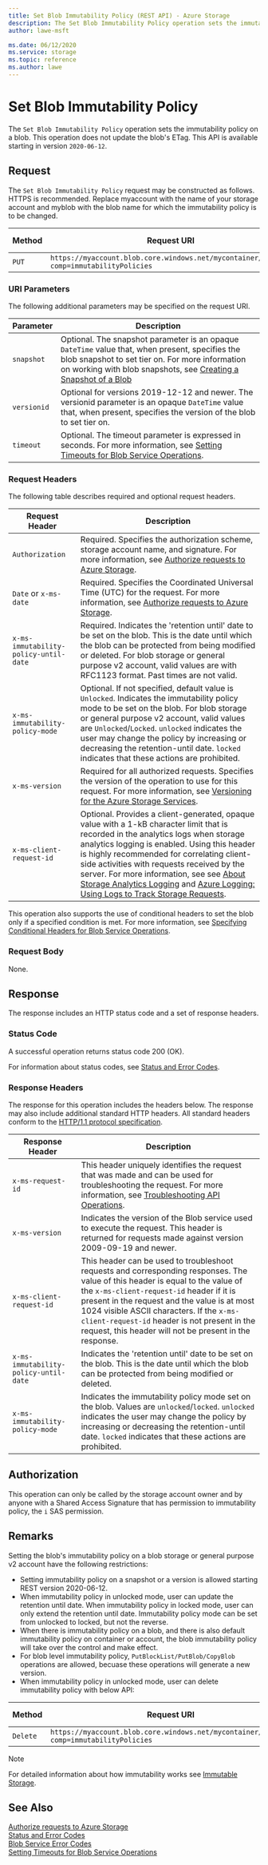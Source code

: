 ```yaml
---
title: Set Blob Immutability Policy (REST API) - Azure Storage
description: The Set Blob Immutability Policy operation sets the immutability policy on a blob.
author: lawe-msft

ms.date: 06/12/2020
ms.service: storage
ms.topic: reference
ms.author: lawe
---
```


# Set Blob Immutability Policy

The `Set Blob Immutability Policy` operation sets the immutability policy on a blob. This operation does not update the blob's ETag.  This API is available starting in version `2020-06-12`.

## Request
The `Set Blob Immutability Policy` request may be constructed as follows. HTTPS is recommended. Replace myaccount with the name of your storage account and myblob with the blob name for which the immutability policy is to be changed.

|Method|Request URI|HTTP Version|
|------------|-----------------|------------------|
|`PUT`|`https://myaccount.blob.core.windows.net/mycontainer/myblob?comp=immutabilityPolicies`|HTTP/1.1| 

### URI Parameters
The following additional parameters may be specified on the request URI.

|Parameter|Description|
|-------------|-----------|
|`snapshot`|Optional. The snapshot parameter is an opaque `DateTime` value that, when present, specifies the blob snapshot to set tier on. For more information on working with blob snapshots, see [Creating a Snapshot of a Blob](Creating-a-Snapshot-of-a-Blob.md)|  
|`versionid`|Optional for versions 2019-12-12 and newer. The versionid parameter is an opaque `DateTime` value that, when present, specifies the version of the blob to set tier on.| 
|`timeout`|Optional. The timeout parameter is expressed in seconds. For more information, see [Setting Timeouts for Blob Service Operations](Setting-Timeouts-for-Blob-Service-Operations.md).|

### Request Headers
The following table describes required and optional request headers.

|Request Header|Description|
|------------|-----------------|
|`Authorization`|Required. Specifies the authorization scheme, storage account name, and signature. For more information, see [Authorize requests to Azure Storage](authorize-requests-to-azure-storage.md).|  
|`Date` or `x-ms-date`|Required. Specifies the Coordinated Universal Time (UTC) for the request. For more information, see [Authorize requests to Azure Storage](authorize-requests-to-azure-storage.md).|  
|`x-ms-immutability-policy-until-date`|Required. Indicates the 'retention until' date to be set on the blob. This is the date until which the blob can be protected from being modified or deleted. For blob storage or general purpose v2 account, valid values are with RFC1123 format.  Past times are not valid.|
|`x-ms-immutability-policy-mode`|Optional. If not specified, default value is `Unlocked`. Indicates the immutability policy mode to be set on the blob. For blob storage or general purpose v2 account, valid values are `Unlocked`/`Locked`. `unlocked` indicates the user may change the policy by increasing or decreasing the retention-until date. `locked` indicates that these actions are prohibited.|
|`x-ms-version`|Required for all authorized requests. Specifies the version of the operation to use for this request. For more information, see [Versioning for the Azure Storage Services](Versioning-for-the-Azure-Storage-Services.md).|  
|`x-ms-client-request-id`|Optional. Provides a client-generated, opaque value with a 1-kB character limit that is recorded in the analytics logs when storage analytics logging is enabled. Using this header is highly recommended for correlating client-side activities with requests received by the server. For more information, see see [About Storage Analytics Logging](About-Storage-Analytics-Logging.md) and [Azure Logging: Using Logs to Track Storage Requests](https://blogs.msdn.com/b/windowsazurestorage/archive/2011/08/03/windows-azure-storage-logging-using-logs-to-track-storage-requests.aspx).|  

 This operation also supports the use of conditional headers to set the blob only if a specified condition is met. For more information, see [Specifying Conditional Headers for Blob Service Operations](Specifying-Conditional-Headers-for-Blob-Service-Operations.md).  

### Request Body
None.

## Response
The response includes an HTTP status code and a set of response headers.

### Status Code
A successful operation returns status code 200 (OK).

For information about status codes, see [Status and Error Codes](Status-and-Error-Codes2.md).
### Response Headers
The response for this operation includes the headers below. The response may also include additional standard HTTP headers. All standard headers conform to the [HTTP/1.1 protocol specification](https://go.microsoft.com/fwlink/?linkid=150478).

|Response Header|Description|
|------------|-----------------|
|`x-ms-request-id`|This header uniquely identifies the request that was made and can be used for troubleshooting the request. For more information, see [Troubleshooting API Operations](Troubleshooting-API-Operations.md).|
|`x-ms-version`|Indicates the version of the Blob service used to execute the request. This header is returned for requests made against version 2009-09-19 and newer.|
|`x-ms-client-request-id`|This header can be used to troubleshoot requests and corresponding responses. The value of this header is equal to the value of the `x-ms-client-request-id` header if it is present in the request and the value is at most 1024 visible ASCII characters. If the `x-ms-client-request-id` header is not present in the request, this header will not be present in the response.|  
|`x-ms-immutability-policy-until-date`|Indicates the 'retention until' date to be set on the blob. This is the date until which the blob can be protected from being modified or deleted.|
|`x-ms-immutability-policy-mode`|Indicates the immutability policy mode set on the blob. Values are `unlocked`/`locked`. `unlocked` indicates the user may change the policy by increasing or decreasing the retention-until date. `locked` indicates that these actions are prohibited.|

## Authorization
This operation can only be called by the storage account owner and by anyone with a Shared Access Signature that has permission to immutability policy, the `i` SAS permission.

## Remarks
Setting the blob's immutability policy on a blob storage or general purpose v2 account have the following restrictions:
  * Setting immutability policy on a snapshot or a version is allowed starting REST version 2020-06-12.
  * When immutability policy in unlocked mode, user can update the retention until date. When immutability policy in locked mode, user can only extend the retention until date. Immutability policy mode can be set from unlocked to locked, but not the reverse.
  * When there is immutability policy on a blob, and there is also default immutability policy on container or account, the blob immutability policy will take over the control and make effect.
  * For blob level immutability policy, `PutBlockList/PutBlob/CopyBlob` operations are allowed, becuase these operations will generate a new version.
  * When immutability policy in unlocked mode, user can delete immutability policy with below API:

|Method|Request URI|HTTP Version|
|------------|-----------------|------------------|
|`Delete`|`https://myaccount.blob.core.windows.net/mycontainer/myblob?comp=immutabilityPolicies`|HTTP/1.1| 


> [!NOTE]
>  For detailed information about how immutability works see [Immutable Storage](https://docs.microsoft.com/en-us/azure/storage/blobs/storage-blob-immutable-storage).

## See Also  
 [Authorize requests to Azure Storage](authorize-requests-to-azure-storage.md)   
 [Status and Error Codes](Status-and-Error-Codes2.md)   
 [Blob Service Error Codes](Blob-Service-Error-Codes.md)   
 [Setting Timeouts for Blob Service Operations](Setting-Timeouts-for-Blob-Service-Operations.md)
